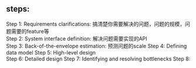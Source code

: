 ## steps:
Step 1: Requirements clarifications: 搞清楚你需要解决的问题，问题的规模，问题需要的feature等    
Step 2: System interface definition: 解决问题需要实现的API   
Step 3: Back-of-the-envelope estimation: 预测问题的scale 
Step 4: Defining data model 
Step 5: High-level design   
Step 6: Detailed design 
Step 7: Identifying and resolving bottlenecks
Step 8: 
